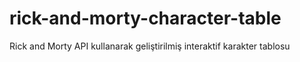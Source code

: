 # rick-and-morty-character-table
Rick and Morty API kullanarak geliştirilmiş interaktif karakter tablosu
